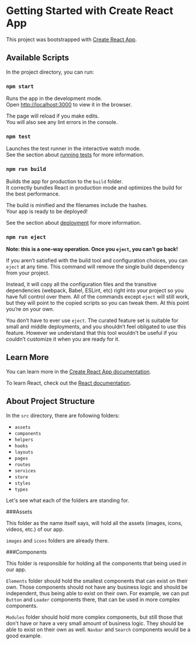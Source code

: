 # Getting Started with Create React App

This project was bootstrapped with [Create React App](https://github.com/facebook/create-react-app).

## Available Scripts

In the project directory, you can run:

### `npm start`

Runs the app in the development mode.\
Open [http://localhost:3000](http://localhost:3000) to view it in the browser.

The page will reload if you make edits.\
You will also see any lint errors in the console.

### `npm test`

Launches the test runner in the interactive watch mode.\
See the section about [running tests](https://facebook.github.io/create-react-app/docs/running-tests) for more information.

### `npm run build`

Builds the app for production to the `build` folder.\
It correctly bundles React in production mode and optimizes the build for the best performance.

The build is minified and the filenames include the hashes.\
Your app is ready to be deployed!

See the section about [deployment](https://facebook.github.io/create-react-app/docs/deployment) for more information.

### `npm run eject`

**Note: this is a one-way operation. Once you `eject`, you can’t go back!**

If you aren’t satisfied with the build tool and configuration choices, you can `eject` at any time. This command will remove the single build dependency from your project.

Instead, it will copy all the configuration files and the transitive dependencies (webpack, Babel, ESLint, etc) right into your project so you have full control over them. All of the commands except `eject` will still work, but they will point to the copied scripts so you can tweak them. At this point you’re on your own.

You don’t have to ever use `eject`. The curated feature set is suitable for small and middle deployments, and you shouldn’t feel obligated to use this feature. However we understand that this tool wouldn’t be useful if you couldn’t customize it when you are ready for it.

## Learn More

You can learn more in the [Create React App documentation](https://facebook.github.io/create-react-app/docs/getting-started).

To learn React, check out the [React documentation](https://reactjs.org/).

## About Project Structure

In the `src` directory, there are following folders:

- `assets`
- `components`
- `helpers`
- `hooks`
- `layouts`
- `pages`
- `routes`
- `services`
- `store`
- `styles`
- `types`

Let's see what each of the folders are standing for.

###Assets

This folder as the name itself says, will hold all the assets (images, icons, videos, etc.) of our app.

`images` and `icons` folders are already there.

###Components

This folder is responsible for holding all the components that being used in our app.

`Elements` folder should hold the smallest components that can exist on their own. Those components should not have any business logic and should be independent, thus being able to exist on their own. For example, we can put `Button` and `Loader` components there, that can be used in more complex components.

`Modules` folder should hold more complex components, but still those that don't have or have a very small amount of business logic. They should be able to exist on their own as well. `Navbar` and `Search` components would be a good example.
